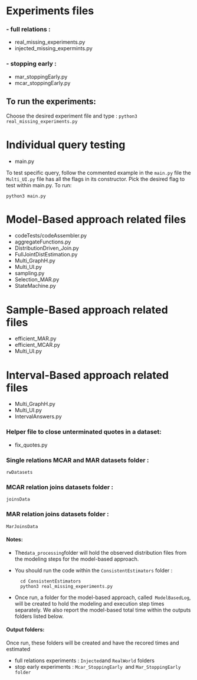 # Experiments files 
### - full relations :
   - real_missing_experiments.py
   - injected_missing_expermints.py
   
### - stopping early :
   - mar_stoppingEarly.py
   - mcar_stoppingEarly.py

## To run the experiments:
Choose the desired experiment file and type :
`python3 real_missing_experiments.py`

# Individual query testing
- main.py

To test specific query, follow the commented example in the `main.py` file 
the `Multi_UI.py` file  has all the flags in its constructor. Pick the desired flag to test within main.py. To run:

`python3 main.py`
# Model-Based  approach related files 
- codeTests/codeAssembler.py
- aggregateFunctions.py
- DistributionDriven_Join.py
- FullJointDistEstimation.py
- Multi_GraphH.py
- Multi_UI.py
- sampling.py
- Selection_MAR.py
- StateMachine.py

# Sample-Based approach related files 
- efficient_MAR.py
- efficient_MCAR.py
- Multi_UI.py


# Interval-Based approach related files 
- Multi_GraphH.py
- Multi_UI.py
- IntervalAnswers.py


###  Helper file to close unterminated quotes in a dataset:
- fix_quotes.py

### Single relations MCAR and MAR datasets folder :
`rwDatasets`

### MCAR relation joins datasets folder :
`joinsData`

### MAR relation joins datasets folder :
`MarJoinsData`

#### Notes:
- The`data_processing`folder will hold the observed distribution files from the modeling steps for the model-based approach.
- You should run the code within the `ConsistentEstimators` folder :

        cd ConsistentEstimators
        python3 real_missing_experiments.py
- Once run, a folder for the model-based approach, called` ModelBasedLog`, will be created to hold the modeling and execution step times separately. We also report the model-based total time within the outputs folders listed below. 

#### Output folders:
Once run, these folders will be created and have the recored times and estimated 
-  full relations experiments : ` Injected `and  `RealWorld` folders 
-  stop early experiments :  `Mcar_StoppingEarly `and `Mar_StoppingEarly folder`
